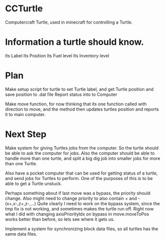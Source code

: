 # CCTurtle
Computercraft Turtle, used in minecraft for controlling a Turtle.

# Information a turtle should know.
Its Label
Its Position
Its Fuel level
Its Inventory level

# Plan
Make setup script for turtle to set Turtle label, and get Turtle position and save position to .dat file
Report status into to Computer

Make move function, for now thinking that its one function called with direction to move, and the method then updates turtles position and reports it to main computer.

# Next Step
Make system for giving Turtles jobs from the computer.
So the turtle should be able to ask the computer for jobs.
Also the computer should be able to handle more than one turtle, and split a big dig job into smaller jobs for more than one Turtle.

Also have a pocket computer that can be used for getting status of a turtle, and send jobs for Turtles to perform.
One of the purposes of this is to be able to get a Turtle unstuck.

Perhaps something about if last move was a bypass, the priority should change.
Also might need to change priority to also contain + and - (x+,x-,z+,z-,...)
Quite clearly I need to work on the bypass system, since the tmp fix is not working, and sometimes makes the turtle run off.
Right now what I did with changing axisPriorityIdx on bypass in move.moveToPos works better than before, so lets see where it gets us.

Implement a system for synchronizing block data files, so all turtles has the same data files.
